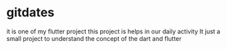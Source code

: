 # gitdates
it is one of my flutter project
this project is helps in our daily activity
It just a small project to understand the concept of the dart and flutter
